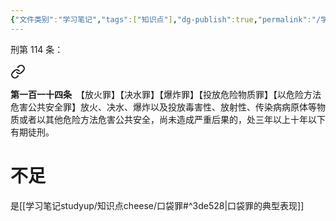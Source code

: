 ```yaml
---
{"文件类别":"学习笔记","tags":["知识点"],"dg-publish":true,"permalink":"/学习笔记studyup/知识点cheese/以危险方法危害公共安全罪/","dgPassFrontmatter":true,"created":"2024-09-25T10:17:31.330+08:00","updated":"2024-09-30T11:33:48.000+08:00"}
---
```


刑第 114 条：
<div class="transclusion internal-embed is-loaded"><a class="markdown-embed-link" href="////#t114" aria-label="Open link"><svg xmlns="http://www.w3.org/2000/svg" width="24" height="24" viewBox="0 0 24 24" fill="none" stroke="currentColor" stroke-width="2" stroke-linecap="round" stroke-linejoin="round" class="svg-icon lucide-link"><path d="M10 13a5 5 0 0 0 7.54.54l3-3a5 5 0 0 0-7.07-7.07l-1.72 1.71"></path><path d="M14 11a5 5 0 0 0-7.54-.54l-3 3a5 5 0 0 0 7.07 7.07l1.71-1.71"></path></svg></a><div class="markdown-embed">



**第一百一十四条**　【放火罪】【决水罪】【爆炸罪】【投放危险物质罪】【以危险方法危害公共安全罪】放火、决水、爆炸以及投放毒害性、放射性、传染病病原体等物质或者以其他危险方法危害公共安全，尚未造成严重后果的，处三年以上十年以下有期徒刑。 

</div></div>

# 不足
是[[学习笔记studyup/知识点cheese/口袋罪#^3de528\|口袋罪的典型表现]]